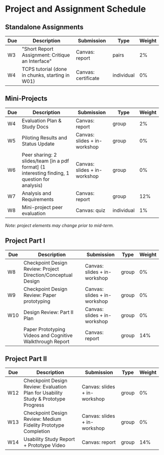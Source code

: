 # Project and Assignment Schedule

## Standalone Assignments

| Due | Description                                                 | Submission        | Type       | Weight |
|-----|-------------------------------------------------------------|-------------------|------------|--------|
| W3  | "Short Report Assignment: Critique an Interface"            | Canvas: report    | pairs      | 2%     |
| W4  | TCPS tutorial (done in chunks, starting in W01)             | Canvas: certificate | individual | 0%     |

## Mini-Projects

| Due | Description                                                                 | Submission            | Type    | Weight |
|-----|-----------------------------------------------------------------------------|-----------------------|---------|--------|
| W4  | Evaluation Plan & Study Docs                                                | Canvas: report        | group   | 2%     |
| W5  | Piloting Results and Status Update                                          | Canvas: slides + in-workshop | group | 0%     |
| W6  | Peer sharing: 2 slides/team [in a pdf format] (1 interesting finding, 1 question for analysis) | Canvas: slides + in-workshop | group | 0%     |
| W7  | Analysis and Requirements                                                   | Canvas: report        | group   | 12%    |
| W8  | Mini-project peer evaluation                                                | Canvas: quiz          | individual | 1%     |

*Note: project elements may change prior to mid-term.*

## Project Part I

| Due  | Description                                            | Submission            | Type    | Weight |
|------|--------------------------------------------------------|-----------------------|---------|--------|
| W8   | Checkpoint Design Review: Project Direction/Conceptual Design | Canvas: slides + in-workshop | group | 0%     |
| W9   | Checkpoint Design Review: Paper prototyping            | Canvas: slides + in-workshop | group | 0%     |
| W10  | Design Review: Part II Plan                            | Canvas: slides + in-workshop | group | 0%     |
|      | Paper Prototyping Videos and Cognitive Walkthrough Report | Canvas: report       | group   | 14%    |

## Project Part II

| Due  | Description                                                              | Submission            | Type    | Weight |
|------|--------------------------------------------------------------------------|-----------------------|---------|--------|
| W12  | Checkpoint Design Review: Evaluation Plan for Usability Study & Prototype Progress | Canvas: slides + in-workshop | group | 0%     |
| W13  | Checkpoint Design Review: Medium Fidelity Prototype Completion           | Canvas: slides + in-workshop | group | 0%     |
| W14  | Usability Study Report + Prototype Video                                 | Canvas: report        | group   | 14%    |
